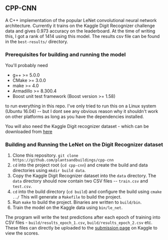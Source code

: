 ## CPP-CNN

A C++ implementation of the popular LeNet convolutional neural network architecture. Currently it trains on the Kaggle Digit Recognizer challenge data and gives 0.973 accuracy on the leaderboard. At the time of writing this, I got a rank of 1414 using this model. The results csv file can be found in the `best-results/` directory.

### Prerequisites for building and running the model

You'll probably need
- g++ >= 5.0.0
- CMake >= 3.0.0
- make >= 4.0
- Armadillo >= 8.300.4
- Boost unit test framework (Boost version >= 1.58)

to run everything in this repo. I've only tried to run this on a Linux system (Ubuntu 16.04) -- but I dont see any obvious reason why it shouldn't work on other platforms as long as you have the dependencies installed.

You will also need the Kaggle Digit recognizer dataset - which can be downloaded from [here](https://www.kaggle.com/c/digit-recognizer/data)

### Building and Running the LeNet on the Digit Recognizer dataset

1. Clone this repository. `git clone https://github.com/plantsandbuildings/cpp-cnn`
2. `cd` into the project root (`cd cpp-cnn`) and create the build and data directories using `mkdir build data`.
3. Copy the Kaggle Digit Recognizer dataset into the `data` directory. The `data` directory should now contain two CSV files -- `train.csv` and `test.csv`.
4. `cd` into the build directory (`cd build`) and configure the build using `cmake ../` This will generate a `Makefile` to build the project.
5. Run `make` to build the project. Binaries are written to `build/bin`.
6. Train the model on the Kaggle data using `bin/le_net`.

The program will write the test predictions after each epoch of training into CSV files - `build/results_epoch_1.csv`, `build/results_epoch_2.csv` etc. These files can directly be uploaded to the [submission page](https://www.kaggle.com/c/digit-recognizer/submit) on Kaggle to view the scores.
